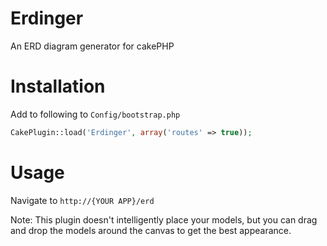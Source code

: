 Erdinger
========

An ERD diagram generator for cakePHP


Installation
============

Add to following to `Config/bootstrap.php`

````php
CakePlugin::load('Erdinger', array('routes' => true));
````

Usage
=====

Navigate to `http://{YOUR APP}/erd`

Note: This plugin doesn't intelligently place your models, 
but you can drag and drop the models around the canvas to get the best appearance.
